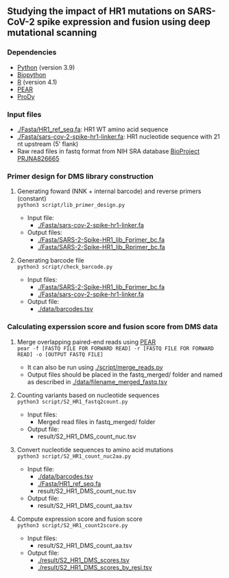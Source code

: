 ## Studying the impact of HR1 mutations on SARS-CoV-2 spike expression and fusion using deep mutational scanning

### Dependencies
* [Python](https://www.python.org/) (version 3.9)
* [Biopython](https://github.com/biopython/biopython)
* [R](https://www.r-project.org/) (version 4.1)
* [PEAR](https://github.com/tseemann/PEAR)
* [ProDy](http://prody.csb.pitt.edu/)

### Input files
* [./Fasta/HR1_ref_seq.fa](./Fasta/HR1_ref_seq.fa): HR1 WT amino acid sequence
* [./Fasta/sars-cov-2-spike-hr1-linker.fa](./Fasta/sars-cov-2-spike-hr1-linker.fa): HR1 nucleotide sequence with 21 nt upstream (5' flank)
* Raw read files in fastq format from NIH SRA database [BioProject PRJNA826665](https://www.ncbi.nlm.nih.gov/bioproject/PRJNA826665)

### Primer design for DMS library construction
1. Generating foward (NNK + internal barcode) and reverse primers (constant)   
``python3 script/lib_primer_design.py``
    - Input file:
      - [./Fasta/sars-cov-2-spike-hr1-linker.fa](./Fasta/sars-cov-2-spike-hr1-linker.fa)
    - Output files:
      - [./Fasta/SARS-2-Spike-HR1_lib_Fprimer_bc.fa](./Fasta/SARS-2-Spike-HR1_lib_Fprimer_bc.fa)
      - [./Fasta/SARS-2-Spike-HR1_lib_Rprimer_bc.fa](./Fasta/SARS-2-Spike-HR1_lib_Rprimer_bc.fa)

2. Generating barcode file   
``python3 script/check_barcode.py``
    - Input files:
      - [./Fasta/SARS-2-Spike-HR1_lib_Fprimer_bc.fa](./Fasta/SARS-2-Spike-HR1_lib_Fprimer_bc.fa)
      - [./Fasta/sars-cov-2-spike-hr1-linker.fa](./Fasta/sars-cov-2-spike-hr1-linker.fa)
    - Output file:
      - [./data/barcodes.tsv](./data/barcodes.tsv)

### Calculating experssion score and fusion score from DMS data
1. Merge overlapping paired-end reads using [PEAR](https://github.com/tseemann/PEAR)   
``pear -f [FASTQ FILE FOR FORWARD READ] -r [FASTQ FILE FOR FORWARD READ] -o [OUTPUT FASTQ FILE]``
    - It can also be run using [./script/merge_reads.py](./script/merge_reads.py)
    - Output files should be placed in the fastq_merged/ folder and named as described in [./data/filename_merged_fastq.tsv](./data/filename_merged_fastq.tsv)

2. Counting variants based on nucleotide sequences   
``python3 script/S2_HR1_fastq2count.py``   
    - Input files:
      - Merged read files in fastq_merged/ folder
    - Output file:
      - result/S2_HR1_DMS_count_nuc.tsv

3. Convert nucleotide sequences to amino acid mutations   
``python3 script/S2_HR1_count_nuc2aa.py``   
    - Input file:
      - [./data/barcodes.tsv](./data/barcodes.tsv)
      - [./Fasta/HR1_ref_seq.fa](./Fasta/HR1_ref_seq.fa)
      - result/S2_HR1_DMS_count_nuc.tsv
    - Output file:
      - result/S2_HR1_DMS_count_aa.tsv

4. Compute expression score and fusion score   
``python3 script/S2_HR1_count2score.py``   
    - Input files:
      - result/S2_HR1_DMS_count_aa.tsv
    - Output file:
      - [./result/S2_HR1_DMS_scores.tsv](./result/S2_HR1_DMS_scores.tsv)
      - [./result/S2_HR1_DMS_scores_by_resi.tsv](./result/S2_HR1_DMS_scores_by_resi.tsv)

